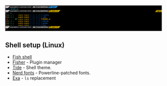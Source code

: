 ![fish screenshot](./images/fish.png)

## Shell setup (Linux)

- [Fish shell](https://fishshell.com/)
- [Fisher](https://github.com/jorgebucaran/fisher) - Plugin manager
- [Tide](https://github.com/IlanCosman/tide) - Shell theme.
- [Nerd fonts](https://github.com/ryanoasis/nerd-fonts) - Powerline-patched fonts.
- [Exa](https://the.exa.website/) - `ls` replacement
